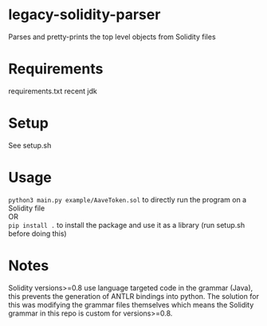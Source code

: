 # legacy-solidity-parser

Parses and pretty-prints the top level objects from Solidity files

# Requirements
requirements.txt
recent jdk

# Setup

See setup.sh

# Usage

`python3 main.py example/AaveToken.sol` to directly run the program on a Solidity file
<br>
OR
<br>
`pip install .` to install the package and use it as a library (run setup.sh before doing this)

# Notes

Solidity versions>=0.8 use language targeted code in the grammar (Java), this prevents
the generation of ANTLR bindings into python. The solution for this was modifying the grammar files
themselves which means the Solidity grammar in this repo is custom for versions>=0.8.
